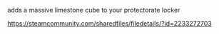 adds a massive limestone cube to your protectorate locker

https://steamcommunity.com/sharedfiles/filedetails/?id=2233272703
